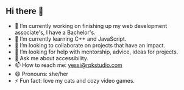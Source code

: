 ## Hi there 👋

<!--
**yesskenn/yesskenn** is a ✨ _special_ ✨ repository because its `README.md` (this file) appears on your GitHub profile.

Here are some ideas to get you started: -->

- 🔭 I’m currently working on finishing up my web development associate's, I have a Bachelor's.
- 🌱 I’m currently learning C++ and JavaScript.
- 👯 I’m looking to collaborate on projects that have an impact.
- 🤔 I’m looking for help with mentorship, advice, ideas for projects.
- 💬 Ask me about accessibility.
- 📫 How to reach me: yessi@rpkstudio.com
- 😄 Pronouns: she/her
- ⚡ Fun fact: love my cats and cozy video games. 

